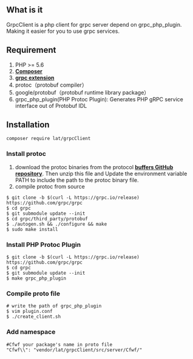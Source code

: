 ## What is it

GrpcClient is a php client for grpc server depend on grpc_php_plugin. Making it easier for you to use grpc services.  

## Requirement

1. PHP >= 5.6
2. **[Composer](https://getcomposer.org/)**
3. **[grpc extension](http://pecl.php.net/package/gRPC)**
4. protoc（protobuf compiler）
5. google/protobuf（protobuf runtime library package）
6. grpc_php_plugin(PHP Protoc Plugin): Generates PHP gRPC service interface out of Protobuf IDL

## Installation
```shell
composer require lat/grpcClient
```
### Install protoc
1. download the protoc binaries from the protocol **[buffers GitHub repository](https://github.com/protocolbuffers/protobuf/releases)**. Then unzip this file and Update the environment variable PATH to include the path to the protoc binary file.
2. compile protoc from source
```shell
$ git clone -b $(curl -L https://grpc.io/release) https://github.com/grpc/grpc
$ cd grpc
$ git submodule update --init
$ cd grpc/third_party/protobuf
$ ./autogen.sh && ./configure && make
$ sudo make install
```
### Install PHP Protoc Plugin
```shell
$ git clone -b $(curl -L https://grpc.io/release) https://github.com/grpc/grpc
$ cd grpc
$ git submodule update --init
$ make grpc_php_plugin
```
### Compile proto file
```shell
# write the path of grpc_php_plugin
$ vim plugin.conf
$ ./create_client.sh
```
### Add namespace 
```shell
#Cfwf your package's name in proto file
"Cfwf\\": "vendor/lat/grpcClient/src/server/Cfwf/"
```

